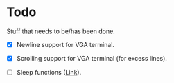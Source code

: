 
# Todo
Stuff that needs to be/has been done.

- [X] Newline support for VGA terminal.
- [X] Scrolling support for VGA terminal (for excess lines).
- [ ] Sleep functions ([Link](https://wiki.osdev.org/Programmable_Interval_Timer)).


